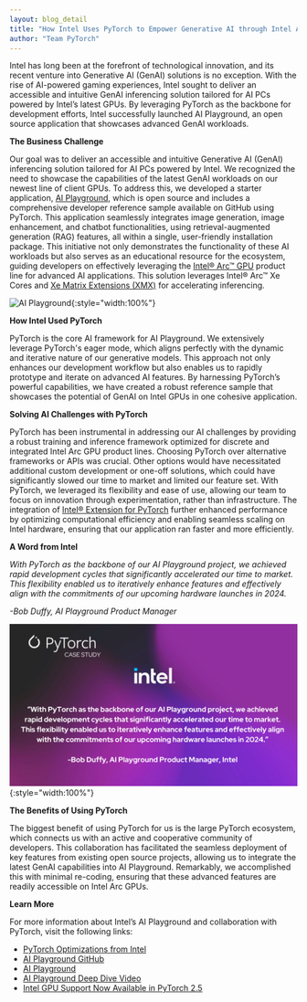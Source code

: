 ```yaml
---
layout: blog_detail
title: "How Intel Uses PyTorch to Empower Generative AI through Intel Arc GPUs"
author: "Team PyTorch" 
---
```


Intel has long been at the forefront of technological innovation, and its recent venture into Generative AI (GenAI) solutions is no exception. With the rise of AI-powered gaming experiences, Intel sought to deliver an accessible and intuitive GenAI inferencing solution tailored for AI PCs powered by Intel’s latest GPUs. By leveraging PyTorch as the backbone for development efforts, Intel successfully launched AI Playground, an open source application that showcases advanced GenAI workloads.

**The Business Challenge**

Our goal was to deliver an accessible and intuitive Generative AI (GenAI) inferencing solution tailored for AI PCs powered by Intel. We recognized the need to showcase the capabilities of the latest GenAI workloads on our newest line of client GPUs. To address this, we developed a starter application, [AI Playground](https://github.com/intel/ai-playground), which is open source and includes a comprehensive developer reference sample available on GitHub using PyTorch. This application seamlessly integrates image generation, image enhancement, and chatbot functionalities, using retrieval-augmented generation (RAG) features, all within a single, user-friendly installation package. This initiative not only demonstrates the functionality of these AI workloads but also serves as an educational resource for the ecosystem, guiding developers on effectively leveraging the [Intel® Arc™ GPU](https://www.intel.com/content/www/us/en/products/details/discrete-gpus/arc.html) product line for advanced AI applications. This solution leverages Intel® Arc™ Xe Cores and [Xe Matrix Extensions (XMX)](https://www.intel.com/content/www/us/en/support/articles/000091112/graphics.html) for accelerating inferencing.

![AI Playground](/assets/images/intel-case-study/fg1.png){:style="width:100%"}

**How Intel Used PyTorch**

PyTorch is the core AI framework for AI Playground. We extensively leverage PyTorch's eager mode, which aligns perfectly with the dynamic and iterative nature of our generative models. This approach not only enhances our development workflow but also enables us to rapidly prototype and iterate on advanced AI features. By harnessing PyTorch’s powerful capabilities, we have created a robust reference sample that showcases the potential of GenAI on Intel GPUs in one cohesive application. 

**Solving AI Challenges with PyTorch**

PyTorch has been instrumental in addressing our AI challenges by providing a robust training and inference framework optimized for discrete and integrated Intel Arc GPU product lines. Choosing PyTorch over alternative frameworks or APIs was crucial. Other options would have necessitated additional custom development or one-off solutions, which could have significantly slowed our time to market and limited our feature set. With PyTorch, we leveraged its flexibility and ease of use, allowing our team to focus on innovation through experimentation, rather than infrastructure. The integration of [Intel® Extension for PyTorch](https://www.intel.com/content/www/us/en/developer/tools/oneapi/optimization-for-pytorch.html#gs.j6azz7) further enhanced performance by optimizing computational efficiency and enabling seamless scaling on Intel hardware, ensuring that our application ran faster and more efficiently.

**A Word from Intel**

*With PyTorch as the backbone of our AI Playground project, we achieved rapid development cycles that significantly accelerated our time to market. This flexibility enabled us to iteratively enhance features and effectively align with the commitments of our upcoming hardware launches in 2024\.*

*\-Bob Duffy, AI Playground Product Manager*

![PyTorch Case Stidu](/assets/images/intel-case-study/fg2.png){:style="width:100%"}

**The Benefits of Using PyTorch**

The biggest benefit of using PyTorch for us is the large PyTorch ecosystem, which connects us with an active and cooperative community of developers. This collaboration has facilitated the seamless deployment of key features from existing open source projects, allowing us to integrate the latest GenAI capabilities into AI Playground. Remarkably, we accomplished this with minimal re-coding, ensuring that these advanced features are readily accessible on Intel Arc GPUs.

**Learn More**

For more information about Intel’s AI Playground and collaboration with PyTorch, visit the following links:

* [PyTorch Optimizations from Intel](https://www.intel.com/content/www/us/en/developer/tools/oneapi/optimization-for-pytorch.html#gs.j8h6mc)  
* [AI Playground GitHub](https://github.com/intel/ai-playground)   
* [AI Playground](https://intel.com/ai-playground)   
* [AI Playground Deep Dive Video](https://youtu.be/cYPZye1MC6U)  
* [Intel GPU Support Now Available in PyTorch 2.5](https://pytorch.org/blog/intel-gpu-support-pytorch-2-5/)